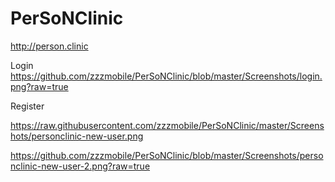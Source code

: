 # PerSoNClinic
http://person.clinic

Login 
https://github.com/zzzmobile/PerSoNClinic/blob/master/Screenshots/login.png?raw=true

Register

https://raw.githubusercontent.com/zzzmobile/PerSoNClinic/master/Screenshots/personclinic-new-user.png

https://github.com/zzzmobile/PerSoNClinic/blob/master/Screenshots/personclinic-new-user-2.png?raw=true

